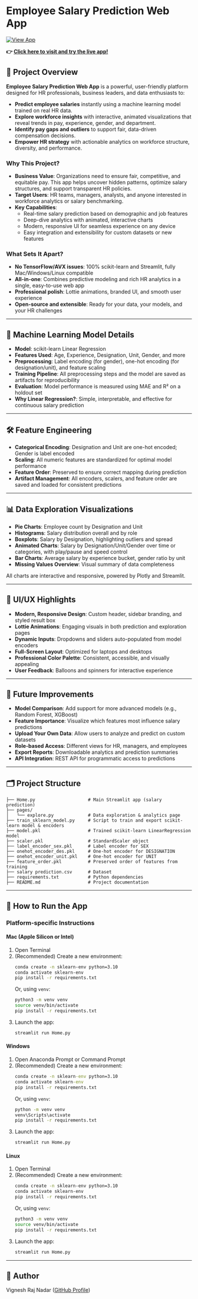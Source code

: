 # Employee Salary Prediction Web App

[![View App](https://img.shields.io/badge/Live%20Demo-Streamlit-green?logo=streamlit)](https://vigneshrajnadar-salary-prediction-main-home-tqnedp.streamlit.app)

**👉 [Click here to visit and try the live app!](https://vigneshrajnadar-salary-prediction-main-home-tqnedp.streamlit.app)**

## 📖 Project Overview

**Employee Salary Prediction Web App** is a powerful, user-friendly platform designed for HR professionals, business leaders, and data enthusiasts to:

- **Predict employee salaries** instantly using a machine learning model trained on real HR data.
- **Explore workforce insights** with interactive, animated visualizations that reveal trends in pay, experience, gender, and department.
- **Identify pay gaps and outliers** to support fair, data-driven compensation decisions.
- **Empower HR strategy** with actionable analytics on workforce structure, diversity, and performance.

### Why This Project?

- **Business Value**: Organizations need to ensure fair, competitive, and equitable pay. This app helps uncover hidden patterns, optimize salary structures, and support transparent HR policies.
- **Target Users**: HR teams, managers, analysts, and anyone interested in workforce analytics or salary benchmarking.
- **Key Capabilities**:
  - Real-time salary prediction based on demographic and job features
  - Deep-dive analytics with animated, interactive charts
  - Modern, responsive UI for seamless experience on any device
  - Easy integration and extensibility for custom datasets or new features

### What Sets It Apart?

- **No TensorFlow/AVX issues**: 100% scikit-learn and Streamlit, fully Mac/Windows/Linux compatible
- **All-in-one**: Combines predictive modeling and rich HR analytics in a single, easy-to-use web app
- **Professional polish**: Lottie animations, branded UI, and smooth user experience
- **Open-source and extensible**: Ready for your data, your models, and your HR challenges

---

## 🧠 Machine Learning Model Details
- **Model**: scikit-learn Linear Regression
- **Features Used**: Age, Experience, Designation, Unit, Gender, and more
- **Preprocessing**: Label encoding (for gender), one-hot encoding (for designation/unit), and feature scaling
- **Training Pipeline**: All preprocessing steps and the model are saved as artifacts for reproducibility
- **Evaluation**: Model performance is measured using MAE and R² on a holdout set
- **Why Linear Regression?**: Simple, interpretable, and effective for continuous salary prediction

---

## 🛠️ Feature Engineering
- **Categorical Encoding**: Designation and Unit are one-hot encoded; Gender is label encoded
- **Scaling**: All numeric features are standardized for optimal model performance
- **Feature Order**: Preserved to ensure correct mapping during prediction
- **Artifact Management**: All encoders, scalers, and feature order are saved and loaded for consistent predictions

---

## 📊 Data Exploration Visualizations
- **Pie Charts**: Employee count by Designation and Unit
- **Histograms**: Salary distribution overall and by role
- **Boxplots**: Salary by Designation, highlighting outliers and spread
- **Animated Charts**: Salary by Designation/Unit/Gender over time or categories, with play/pause and speed control
- **Bar Charts**: Average salary by experience bucket, gender ratio by unit
- **Missing Values Overview**: Visual summary of data completeness

All charts are interactive and responsive, powered by Plotly and Streamlit.

---

## 🎨 UI/UX Highlights
- **Modern, Responsive Design**: Custom header, sidebar branding, and styled result box
- **Lottie Animations**: Engaging visuals in both prediction and exploration pages
- **Dynamic Inputs**: Dropdowns and sliders auto-populated from model encoders
- **Full-Screen Layout**: Optimized for laptops and desktops
- **Professional Color Palette**: Consistent, accessible, and visually appealing
- **User Feedback**: Balloons and spinners for interactive experience

---

## 🚀 Future Improvements
- **Model Comparison**: Add support for more advanced models (e.g., Random Forest, XGBoost)
- **Feature Importance**: Visualize which features most influence salary predictions
- **Upload Your Own Data**: Allow users to analyze and predict on custom datasets
- **Role-based Access**: Different views for HR, managers, and employees
- **Export Reports**: Downloadable analytics and prediction summaries
- **API Integration**: REST API for programmatic access to predictions

---

## 🗂️ Project Structure

```
├── Home.py                    # Main Streamlit app (salary prediction)
├── pages/
│   └── explore.py             # Data exploration & analytics page
├── train_sklearn_model.py     # Script to train and export scikit-learn model & encoders
├── model.pkl                  # Trained scikit-learn LinearRegression model
├── scaler.pkl                 # StandardScaler object
├── label_encoder_sex.pkl      # Label encoder for SEX
├── onehot_encoder_des.pkl     # One-hot encoder for DESIGNATION
├── onehot_encoder_unit.pkl    # One-hot encoder for UNIT
├── feature_order.pkl          # Preserved order of features from training
├── salary prediction.csv      # Dataset
├── requirements.txt           # Python dependencies
├── README.md                  # Project documentation
```

---

## 🚦 How to Run the App

### Platform-specific Instructions

#### **Mac (Apple Silicon or Intel)**
1. Open Terminal
2. (Recommended) Create a new environment:
   ```bash
   conda create -n sklearn-env python=3.10
   conda activate sklearn-env
   pip install -r requirements.txt
   ```
   Or, using `venv`:
   ```bash
   python3 -m venv venv
   source venv/bin/activate
   pip install -r requirements.txt
   ```
3. Launch the app:
   ```bash
   streamlit run Home.py
   ```

#### **Windows**
1. Open Anaconda Prompt or Command Prompt
2. (Recommended) Create a new environment:
   ```bat
   conda create -n sklearn-env python=3.10
   conda activate sklearn-env
   pip install -r requirements.txt
   ```
   Or, using `venv`:
   ```bat
   python -m venv venv
   venv\Scripts\activate
   pip install -r requirements.txt
   ```
3. Launch the app:
   ```bat
   streamlit run Home.py
   ```

#### **Linux**
1. Open Terminal
2. (Recommended) Create a new environment:
   ```bash
   conda create -n sklearn-env python=3.10
   conda activate sklearn-env
   pip install -r requirements.txt
   ```
   Or, using `venv`:
   ```bash
   python3 -m venv venv
   source venv/bin/activate
   pip install -r requirements.txt
   ```
3. Launch the app:
   ```bash
   streamlit run Home.py
   ```

---

## 👤 Author

Vignesh Raj Nadar ([GitHub Profile](https://github.com/VigneshrajNadar))

